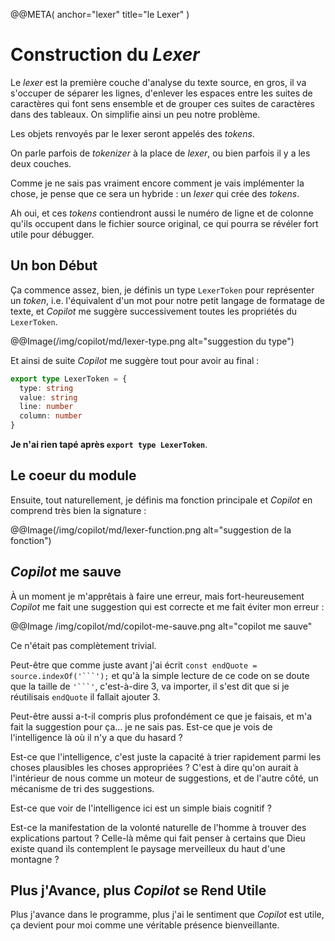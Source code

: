 @@META(
  anchor="lexer"
  title="le Lexer"
)

Construction du *Lexer*
=======================

Le *lexer* est la première couche d'analyse du texte
source, en gros, il va s'occuper de séparer les lignes,
d'enlever les espaces entre les suites de caractères qui font
sens ensemble et de grouper ces suites de caractères
dans des tableaux. On simplifie ainsi un peu notre problème.

Les objets renvoyés par le lexer seront appelés des *tokens*.

On parle parfois de *tokenizer* à la place de *lexer*,
ou bien parfois il y a les deux couches.

Comme je ne sais pas vraiment encore comment je vais implémenter
la chose, je pense que ce sera un hybride :
un *lexer* qui crée des *tokens*.

Ah oui, et ces *tokens* contiendront aussi le numéro de ligne
et de colonne qu'ils occupent dans le fichier source original,
ce qui pourra se révéler fort utile pour débugger.

Un bon Début
------------

Ça commence assez, bien, je définis un type `LexerToken` pour
représenter un *token*, i.e. l'équivalent d'un mot pour notre
petit langage de formatage de texte, et *Copilot* me suggère
successivement toutes les propriétés du `LexerToken`.

@@Image(/img/copilot/md/lexer-type.png alt="suggestion du type")

Et ainsi de suite *Copilot* me suggère tout pour avoir au final :

```typescript
export type LexerToken = {
  type: string
  value: string
  line: number
  column: number
}
```

**Je n'ai rien tapé après `export type LexerToken`**.

Le coeur du module
------------------

Ensuite, tout naturellement, je définis ma fonction principale
et *Copilot* en comprend très bien la signature :

@@Image(/img/copilot/md/lexer-function.png alt="suggestion de la fonction")

*Copilot* me sauve
------------------

À un moment je m'apprêtais à faire une erreur, mais fort-heureusement
*Copilot* me fait une suggestion qui est correcte et me fait éviter mon
erreur :

@@Image /img/copilot/md/copilot-me-sauve.png alt="copilot me sauve"

Ce n'était pas complètement trivial.

Peut-être que comme juste avant j'ai écrit
`const endQuote = source.indexOf('```');` et qu'à la simple
lecture de ce code on se doute que la taille de `'```'`,
c'est-à-dire 3, va importer, il s'est dit que si je réutilisais
`endQuote` il fallait ajouter 3.

Peut-être aussi a-t-il compris plus profondément ce que je faisais,
et m'a fait la suggestion pour ça... je ne sais pas.
Est-ce que je vois de l'intelligence là où il n'y a que du hasard ?

Est-ce que l'intelligence, c'est juste la capacité à trier
rapidement parmi les choses plausibles les choses appropriées ?
C'est à dire qu'on aurait à l'intérieur de nous comme un moteur
de suggestions, et de l'autre côté, un mécanisme de tri des
suggestions.

Est-ce que voir de l'intelligence ici est un simple biais cognitif ?

Est-ce la manifestation de la volonté naturelle de l'homme à trouver des explications partout ?
Celle-là même qui fait penser à certains que Dieu existe quand ils
contemplent le paysage merveilleux du haut d'une montagne ?

Plus j'Avance, plus *Copilot* se Rend Utile
-------------------------------------------

Plus j'avance dans le programme, plus j'ai le sentiment
que *Copilot* est utile, ça devient pour moi comme une
véritable présence bienveillante.
